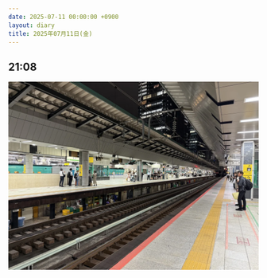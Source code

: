 ```yaml
---
date: 2025-07-11 00:00:00 +0900
layout: diary
title: 2025年07月11日(金)
---
```


## 21:08
![画像 1](/images/2025-07-11/2108-01.webp)
